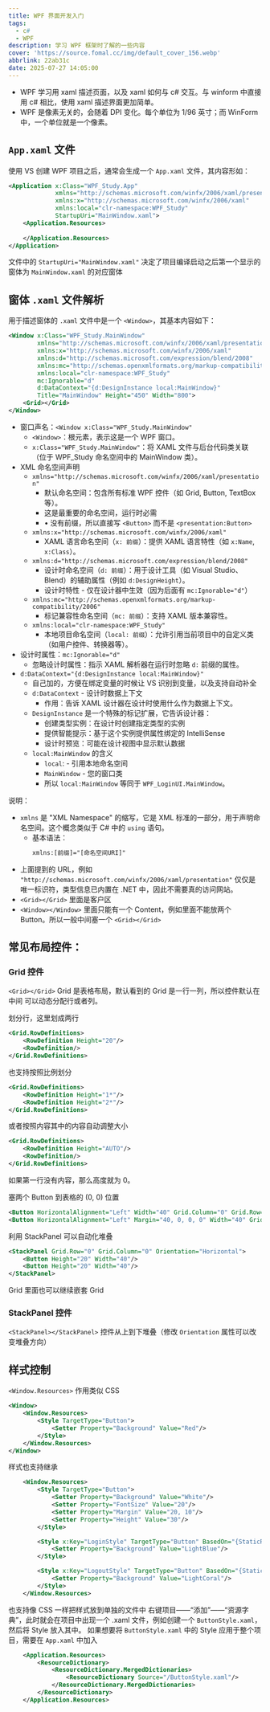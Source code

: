 ```yaml
---
title: WPF 界面开发入门
tags:
  - c#
  - WPF
description: 学习 WPF 框架时了解的一些内容
cover: 'https://source.fomal.cc/img/default_cover_156.webp'
abbrlink: 22ab31c
date: 2025-07-27 14:05:00
---
```


* WPF 学习用 xaml 描述页面，以及 xaml 如何与 c# 交互。与 winform 中直接用 c# 相比，使用 xaml 描述界面更加简单。
* WPF 是像素无关的，会随着 DPI 变化。每个单位为 1/96 英寸；而 WinForm 中，一个单位就是一个像素。


## `App.xaml` 文件
使用 VS 创建 WPF 项目之后，通常会生成一个 `App.xaml` 文件，其内容形如：
```xml
<Application x:Class="WPF_Study.App"
             xmlns="http://schemas.microsoft.com/winfx/2006/xaml/presentation"
             xmlns:x="http://schemas.microsoft.com/winfx/2006/xaml"
             xmlns:local="clr-namespace:WPF_Study"
             StartupUri="MainWindow.xaml">
    <Application.Resources>
         
    </Application.Resources>
</Application>
```

文件中的 `StartupUri="MainWindow.xaml"` 决定了项目编译启动之后第一个显示的窗体为 `MainWindow.xaml` 的对应窗体


## 窗体 `.xaml` 文件解析

用于描述窗体的 `.xaml` 文件中是一个 `<Window>`，其基本内容如下：

```xml
<Window x:Class="WPF_Study.MainWindow"
        xmlns="http://schemas.microsoft.com/winfx/2006/xaml/presentation"
        xmlns:x="http://schemas.microsoft.com/winfx/2006/xaml"
        xmlns:d="http://schemas.microsoft.com/expression/blend/2008"
        xmlns:mc="http://schemas.openxmlformats.org/markup-compatibility/2006"
        xmlns:local="clr-namespace:WPF_Study"
        mc:Ignorable="d"
        d:DataContext="{d:DesignInstance local:MainWindow}"
        Title="MainWindow" Height="450" Width="800">
    <Grid></Grid>
</Window>
```


* 窗口声名：`<Window x:Class="WPF_Study.MainWindow"`
  * `<Window>`：根元素，表示这是一个 WPF 窗口。
  * `x:Class="WPF_Study.MainWindow"`：将 XAML 文件与后台代码类关联（位于 WPF_Study 命名空间中的 MainWindow 类）。
* XML 命名空间声明
  * `xmlns="http://schemas.microsoft.com/winfx/2006/xaml/presentation"`
    * 默认命名空间：包含所有标准 WPF 控件（如 Grid, Button, TextBox 等）。
    * 这是最重要的命名空间，运行时必需
    * •	没有前缀，所以直接写 `<Button>` 而不是 `<presentation:Button>`
  * `xmlns:x="http://schemas.microsoft.com/winfx/2006/xaml"`
    * XAML 语言命名空间（`x: 前缀`）：提供 XAML 语言特性（如 `x:Name`, `x:Class`）。
  * `xmlns:d="http://schemas.microsoft.com/expression/blend/2008"`
    * 设计时命名空间（`d: 前缀`）：用于设计工具（如 Visual Studio、Blend）的辅助属性（例如 `d:DesignHeight`）。
    * 设计时特性 - 仅在设计器中生效（因为后面有 `mc:Ignorable="d"`）
  * `xmlns:mc="http://schemas.openxmlformats.org/markup-compatibility/2006"`
    * 标记兼容性命名空间（`mc: 前缀`）：支持 XAML 版本兼容性。
  * `xmlns:local="clr-namespace:WPF_Study"`
    * 本地项目命名空间（`local: 前缀`）：允许引用当前项目中的自定义类（如用户控件、转换器等）。
* 设计时属性：`mc:Ignorable="d"`
  * 忽略设计时属性：指示 XAML 解析器在运行时忽略 `d:` 前缀的属性。
* `d:DataContext="{d:DesignInstance local:MainWindow}"`
  * 自己加的，方便在绑定变量的时候让 VS 识别到变量，以及支持自动补全
  * `d:DataContext` - 设计时数据上下文
    * 作用：告诉 XAML 设计器在设计时使用什么作为数据上下文。
  * `DesignInstance` 是一个特殊的标记扩展，它告诉设计器：
    * 创建类型实例：在设计时创建指定类型的实例
    * 提供智能提示：基于这个实例提供属性绑定的 IntelliSense
    * 设计时预览：可能在设计视图中显示默认数据
  * `local:MainWindow` 的含义
    * `local`: - 引用本地命名空间
    * `MainWindow` - 您的窗口类
    * 所以 `local:MainWindow` 等同于 `WPF_LoginUI.MainWindow`。

说明：
* `xmlns` 是 "XML Namespace" 的缩写，它是 XML 标准的一部分，用于声明命名空间。这个概念类似于 C# 中的 `using` 语句。
  * 基本语法：
    ```xml
    xmlns:[前缀]="[命名空间URI]"
    ```
* 上面提到的 URL，例如 `"http://schemas.microsoft.com/winfx/2006/xaml/presentation"` 仅仅是唯一标识符，类型信息已内置在 .NET 中，因此不需要真的访问网站。
* `<Grid></Grid>` 里面是客户区
* `<Window></Window>` 里面只能有一个 Content，例如里面不能放两个 Button。所以一般中间塞一个 `<Grid></Grid>`



## 常见布局控件：
### Grid 控件

`<Grid></Grid>`
Grid 是表格布局，默认看到的 Grid 是一行一列，所以控件默认在中间
可以动态分配行或者列。

划分行，这里划成两行
```xml
<Grid.RowDefinitions>
    <RowDefinition Height="20"/>
    <RowDefinition/>
</Grid.RowDefinitions>
```

也支持按照比例划分
```xml
<Grid.RowDefinitions>
    <RowDefinition Height="1*"/>
    <RowDefinition Height="2*"/>
</Grid.RowDefinitions>
```

或者按照内容其中的内容自动调整大小
```xml
<Grid.RowDefinitions>
    <RowDefinition Height="AUTO"/>
    <RowDefinition/>
</Grid.RowDefinitions>
```

如果第一行没有内容，那么高度就为 0。

塞两个 Button 到表格的 (0, 0) 位置
```xml
<Button HorizontalAlignment="Left" Width="40" Grid.Column="0" Grid.Row="0"/>
<Button HorizontalAlignment="Left" Margin="40, 0, 0, 0" Width="40" Grid.Column="0" Grid.Row="0"/>
```

利用 StackPanel 可以自动化堆叠
```xml
<StackPanel Grid.Row="0" Grid.Column="0" Orientation="Horizontal">
    <Button Height="20" Width="40"/>
    <Button Height="20" Width="40"/>
</StackPanel>
```

Grid 里面也可以继续嵌套 Grid

### StackPanel 控件

`<StackPanel></StackPanel>`
控件从上到下堆叠（修改 `Orientation` 属性可以改变堆叠方向）

## 样式控制
`<Window.Resources>` 作用类似 CSS

```xml
<Window>
    <Window.Resources>
        <Style TargetType="Button">
            <Setter Property="Background" Value="Red"/>
        </Style>
    </Window.Resources>
</Window>
```

样式也支持继承
```xml
    <Window.Resources>
        <Style TargetType="Button">
            <Setter Property="Background" Value="White"/>
            <Setter Property="FontSize" Value="20"/>
            <Setter Property="Margin" Value="20, 10"/>
            <Setter Property="Height" Value="30"/>
        </Style>

        <Style x:Key="LoginStyle" TargetType="Button" BasedOn="{StaticResource {x:Type Button}}">
            <Setter Property="Background" Value="LightBlue"/>
        </Style>

        <Style x:Key="LogoutStyle" TargetType="Button" BasedOn="{StaticResource {x:Type Button}}">
            <Setter Property="Background" Value="LightCoral"/>
        </Style>
    </Window.Resources>
```

也支持像 CSS 一样把样式放到单独的文件中
右键项目——“添加”——“资源字典”，此时就会在项目中出现一个 .xaml 文件，例如创建一个 `ButtonStyle.xaml`，然后将 Style 放入其中。
如果想要将 `ButtonStyle.xaml` 中的 Style 应用于整个项目，需要在 `App.xaml` 中加入
```xml
    <Application.Resources>
        <ResourceDictionary>
            <ResourceDictionary.MergedDictionaries>
                <ResourceDictionary Source="/ButtonStyle.xaml"/>
            </ResourceDictionary.MergedDictionaries>
        </ResourceDictionary>
    </Application.Resources>
```




<!-- ## C# 程序属性与绑定

首先设置一下数据上下文，这里先设置为 `this`，表示 `MainWindow` 类底下的属性都是可以绑定的
```c#
public MainWindow()
{
    InitializeComponent();
    this.DataContext = this; // Set the DataContext to enable data binding
}

// ……
public string Username { get; set; } = "111";
```

`public string UserName { get; set; }` 是一个 自动实现的属性（Auto-Implemented Property）
* 定义了一个公开的字符串属性 UserName。
  * `{ get; set; }` 表示该属性可读可写：
  * get：允许外部代码读取属性值（如 obj.UserName）。
  * set：允许外部代码设置属性值（如 obj.UserName = "John"）。
* 底层实现
    ```c#
    private string _userName; // 隐藏的私有字段
    public string UserName
    {
        get { return _userName; }
        set { _userName = value; }
    }
    ```

前端利用 `{Binding xxx}` 语法实现绑定
```xml
<TextBox Text="{Binding Username}" Grid.Row="0" Grid.Column="1"/>
```
 -->
